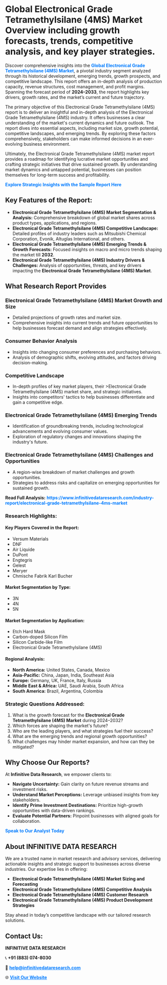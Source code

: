 <h1>Global Electronical Grade Tetramethylsilane (4MS) Market Overview including growth forecasts, trends, competitive analysis, and key player strategies.</h1>
<p>
Discover comprehensive insights into the 
<a href="https://www.infinitivedataresearch.com/industry-report/electronical-grade-tetramethylsilane-4ms-market" rel="dofollow" style="color: #007BFF; text-decoration: none;"><strong>Global Electronical Grade Tetramethylsilane (4MS) Market</strong></a>, a pivotal industry segment analyzed through its historical development, emerging trends, growth prospects, and competitive landscape. This report offers an in-depth analysis of production capacity, revenue structures, cost management, and profit margins. Spanning the forecast period of <strong>2024–2033</strong>, the report highlights key drivers, growth rates, and the market’s current and future trajectory.
</p>
<p>
The primary objective of this Electronical Grade Tetramethylsilane (4MS) report is to deliver an insightful and in-depth analysis of the Electronical Grade Tetramethylsilane (4MS) industry. It offers businesses a clear understanding of the market's current dynamics and future outlook. The report dives into essential aspects, including market size, growth potential, competitive landscapes, and emerging trends. By exploring these factors comprehensively, stakeholders can make informed decisions in an ever-evolving business environment.
</p>
<p>
Ultimately, the Electronical Grade Tetramethylsilane (4MS) market report provides a roadmap for identifying lucrative market opportunities and crafting strategic initiatives that drive sustained growth. By understanding market dynamics and untapped potential, businesses can position themselves for long-term success and profitability.
</p>
<p>
<a href="https://www.infinitivedataresearch.com/request-sample/reportId=111539" style="color: #007BFF; text-decoration: none;"><strong>Explore Strategic Insights with the Sample Report Here</strong></a>
</p>

<h2>Key Features of the Report:</h2>
<ul>
<li><strong>Electronical Grade Tetramethylsilane (4MS) Market Segmentation & Analysis:</strong> Comprehensive breakdown of global market shares across product types, applications, and regions.</li>
<li><strong>Electronical Grade Tetramethylsilane (4MS) Competitive Landscape:</strong> Detailed profiles of industry leaders such as Mitsubishi Chemical Corporation, Evonik, Altuglas International, and others.</li>
<li><strong>Electronical Grade Tetramethylsilane (4MS) Emerging Trends & Growth Forecasts:</strong> Focused insights on macro and micro trends shaping the market till <strong>2032</strong>.</li>
<li><strong>Electronical Grade Tetramethylsilane (4MS) Industry Drivers & Challenges:</strong> Analysis of opportunities, threats, and key drivers impacting the <strong>Electronical Grade Tetramethylsilane (4MS) Market</strong>.</li>
</ul>

<h2>What Research Report Provides</h2>
<h3>Electronical Grade Tetramethylsilane (4MS) Market Growth and Size</h3>
<ul>
<li>Detailed projections of growth rates and market size.</li>
<li>Comprehensive insights into current trends and future opportunities to help businesses forecast demand and align strategies effectively.</li>
</ul>

<h3>Consumer Behavior Analysis</h3>
<ul>
<li>Insights into changing consumer preferences and purchasing behaviors.</li>
<li>Analysis of demographic shifts, evolving attitudes, and factors driving decision-making.</li>
</ul>

<h3>Competitive Landscape</h3>
<ul>
<li>In-depth profiles of key market players, their >Electronical Grade Tetramethylsilane (4MS) market share, and strategic initiatives.</li>
<li>Insights into competitors' tactics to help businesses differentiate and gain a competitive edge.</li>
</ul>

<h3>Electronical Grade Tetramethylsilane (4MS) Emerging Trends</h3>
<ul>
<li>Identification of groundbreaking trends, including technological advancements and evolving consumer values.</li>
<li>Exploration of regulatory changes and innovations shaping the industry's future.</li>
</ul>

<h3>Electronical Grade Tetramethylsilane (4MS) Challenges and Opportunities</h3>
<ul>
<li>A region-wise breakdown of market challenges and growth opportunities.</li>
<li>Strategies to address risks and capitalize on emerging opportunities for sustained growth.</li>
</ul>
<p><strong>Read Full Analysis:</strong> <a href="https://www.infinitivedataresearch.com/industry-report/electronical-grade-tetramethylsilane-4ms-market" rel="dofollow" style="color: #007BFF; text-decoration: none;"><strong>https://www.infinitivedataresearch.com/industry-report/electronical-grade-tetramethylsilane-4ms-market</strong></a></p>
<h3>Research Highlights:</h3>
<h4>Key Players Covered in the Report:</h4>
<ul><li>Versum Materials</li><li>DNF</li><li>Air Liquide</li><li>DuPont</li><li>Engtegris</li><li>Gelest</li><li>Meryer</li><li>Chmische Fabrik Karl Bucher</li></ul>
<h4>Market Segmentation by Type:</h4>
<ul><li>3N</li><li>4N</li><li>5N</li></ul>
<h4>Market Segmentation by Application:</h4>
<ul><li>Etch Hard Mask</li><li>Carbon-doped Silicon Film</li><li>Silicon Carbide-like Film</li><li>Electronical Grade Tetramethylsilane (4MS)</li></ul>

<h4>Regional Analysis:</h4>
<ul>
<li><strong>North America:</strong> United States, Canada, Mexico</li>
<li><strong>Asia-Pacific:</strong> China, Japan, India, Southeast Asia</li>
<li><strong>Europe:</strong> Germany, UK, France, Italy, Russia</li>
<li><strong>Middle East & Africa:</strong> UAE, Saudi Arabia, South Africa</li>
<li><strong>South America:</strong> Brazil, Argentina, Colombia</li>
</ul>

<h3>Strategic Questions Addressed:</h3>
<ol>
<li>What is the growth forecast for the <strong>Electronical Grade Tetramethylsilane (4MS) Market</strong> during 2024–2032?</li>
<li>Which forces are shaping the market's future?</li>
<li>Who are the leading players, and what strategies fuel their success?</li>
<li>What are the emerging trends and regional growth opportunities?</li>
<li>What challenges may hinder market expansion, and how can they be mitigated?</li>
</ol>

<h2>Why Choose Our Reports?</h2>
<p>At <strong>Infinitive Data Research</strong>, we empower clients to:</p>
<ul>
<li><strong>Navigate Uncertainty:</strong> Gain clarity on future revenue streams and investment risks.</li>
<li><strong>Understand Market Perceptions:</strong> Leverage unbiased insights from key stakeholders.</li>
<li><strong>Identify Prime Investment Destinations:</strong> Prioritize high-growth opportunities with data-driven rankings.</li>
<li><strong>Evaluate Potential Partners:</strong> Pinpoint businesses with aligned goals for collaboration.</li>
</ul>
<p><a href="https://www.infinitivedataresearch.com/industry-report/electronical-grade-tetramethylsilane-4ms-market" rel="dofollow" style="color: #007BFF; text-decoration: none;"><strong>Speak to Our Analyst Today</strong></a></p>

<h2>About INFINITIVE DATA RESEARCH</h2>
<p>We are a trusted name in market research and advisory services, delivering actionable insights and strategic support to businesses across diverse industries. Our expertise lies in offering:</p>
<ul>
<li><strong>Electronical Grade Tetramethylsilane (4MS) Market Sizing and Forecasting</strong></li>
<li><strong>Electronical Grade Tetramethylsilane (4MS) Competitive Analysis</strong></li>
<li><strong>Electronical Grade Tetramethylsilane (4MS) Customer Research</strong></li>
<li><strong>Electronical Grade Tetramethylsilane (4MS) Product Development Strategies</strong></li>
</ul>
<p>Stay ahead in today’s competitive landscape with our tailored research solutions.</p>

<h2>Contact Us:</h2>
<p><strong>INFINITIVE DATA RESEARCH</strong></p>
<p>📞 <strong>+91 (883) 074-8030</strong></p>
<p>📧 <strong><a href="mailto:help@infinitivedataresearch.com" style="color: #007BFF;">help@infinitivedataresearch.com</a></strong></p>
<p>🌐 <strong><a href="https://www.infinitivedataresearch.com" rel="dofollow" style="color: #007BFF;">Visit Our Website</a></strong></p>